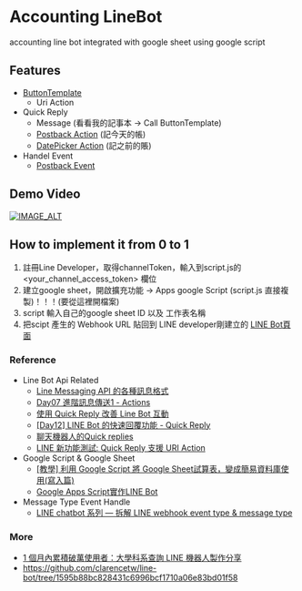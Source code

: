 # Accounting LineBot
accounting line bot integrated with google sheet using google script

## Features

- [ButtonTemplate](https://developers.line.biz/en/reference/messaging-api/#template-messages)
  - Uri Action
- Quick Reply
  - Message (看看我的記事本 -> Call ButtonTemplate) 
  - [Postback Action](https://developers.line.biz/en/reference/messaging-api/#postback-action) (記今天的帳) 
  - [DatePicker Action](https://developers.line.biz/en/reference/messaging-api/#uri-action) (記之前的賬)
- Handel Event
  - [Postback Event](https://developers.line.biz/en/reference/messaging-api/#postback-event)

## Demo Video
[![IMAGE_ALT](https://img.youtube.com/vi/IN5WDUfzqL4/0.jpg	)](https://youtube.com/shorts/IN5WDUfzqL4?feature=share)

## How to implement it from 0 to 1
1. 註冊Line Developer，取得channelToken，輸入到script.js的 <your_channel_access_token> 欄位
2. 建立google sheet，開啟擴充功能 -> Apps google Script (script.js 直接複製)！！！(要從這裡開檔案)
3. script 輸入自己的google sheet ID 以及 工作表名稱
4. 把scipt 產生的 Webhook URL 貼回到 LINE developer剛建立的 [LINE Bot頁面](https://developers.line.biz/console/channel/1656930755/messaging-api)

### Reference
- Line Bot Api Related
   - [Line Messaging API 的各種訊息格式](https://ithelp.ithome.com.tw/articles/10198142)
   - [Day07 進階訊息傳送1 - Actions](https://ithelp.ithome.com.tw/articles/10241194)
   - [使用 Quick Reply 改善 Line Bot 互動](https://ithelp.ithome.com.tw/articles/10266375)
   - [[Day12] LINE Bot 的快速回覆功能 - Quick Reply](https://ithelp.ithome.com.tw/articles/10229687)
   - [聊天機器人的Quick replies](https://medium.com/@jasonb0604/chatbot%E5%AD%B8%E7%BF%92%E7%AD%86%E8%A8%98-day6-30745ce05994)
   - [LINE 新功能測試: Quick Reply 支援 URI Action](https://taichunmin.idv.tw/blog/2021-03-11-line-quickreply-uri.html)
- Google Script & Google Sheet
  - [[教學] 利用 Google Script 將 Google Sheet試算表，變成簡易資料庫使用(寫入篇)](https://www.minwt.com/pc/22105.html)
  - [Google Apps Script實作LINE Bot](https://medium.com/@f1236920001/google-apps-script%E5%AF%A6%E4%BD%9Cline-bot-b8e613b81fd1)
- Message Type Event Handle
  - [LINE chatbot 系列 — 拆解 LINE webhook event type & message type](https://medium.com/coding-with-fun-favor/%E6%8B%86%E8%A7%A3-line-webhook-event-type-message-type-2941beee0b79) 
### More
- [1 個月內累積破萬使用者：大學科系查詢 LINE 機器人製作分享](https://jcshawn.com/dpsearch-bot-development-journal/)
- https://github.com/clarencetw/line-bot/tree/1595b88bc828431c6996bcf1710a06e83bd01f58

